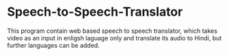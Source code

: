 # Speech-to-Speech-Translator
This program contain web based speech to speech translator, which takes video as an input in enligsh laguage only and translate its audio to Hindi, but further languages can be added.
